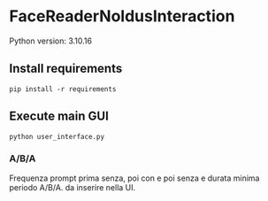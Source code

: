 # FaceReaderNoldusInteraction


Python version: 3.10.16


## Install requirements

```pip install -r requirements```


## Execute main GUI

```python user_interface.py```



### A/B/A

Frequenza prompt prima senza, poi con e poi senza e durata minima periodo A/B/A.
da inserire nella UI.